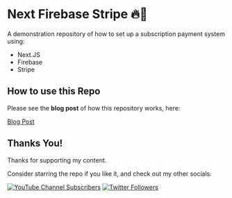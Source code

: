 # Next Firebase Stripe 🔥🦓

A demonstration repository of how to set up a subscription payment system using:

- Next.JS
- Firebase
- Stripe

## How to use this Repo

Please see the **blog post** of how this repository works, here:

[Blog Post](https://blog.jarrodwatts.com/set-up-subscription-payments-with-stripe-using-firebase-and-nextjs)

## Thanks You!

Thanks for supporting my content.

Consider starring the repo if you like it, and check out my other socials:

[![YouTube Channel Subscribers](https://img.shields.io/youtube/channel/subscribers/UCJae_agpt9S3qwWNED0KHcQ?label=YouTube%20Subscribers!&style=social)](https://www.youtube.com/channel/UCJae_agpt9S3qwWNED0KHcQ?sub_confirmation=1)
[![Twitter Followers](https://img.shields.io/twitter/follow/jarrodwattsdev?label=Twitter%20Followers!&style=social)](https://twitter.com/intent/follow?screen_name=jarrodwattsdev)
